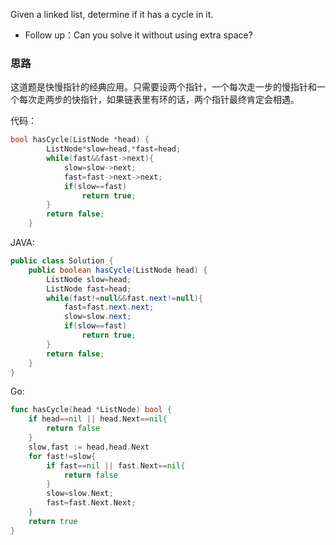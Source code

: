Given a linked list, determine if it has a cycle in it.  

- Follow up：Can you solve it without using extra space? 


### 思路

这道题是快慢指针的经典应用。只需要设两个指针，一个每次走一步的慢指针和一个每次走两步的快指针，如果链表里有环的话，两个指针最终肯定会相遇。

代码：

```C++
bool hasCycle(ListNode *head) {
        ListNode*slow=head,*fast=head;
        while(fast&&fast->next){
            slow=slow->next;
            fast=fast->next->next;
            if(slow==fast)
                return true;
        }
        return false;
    }
```

JAVA:

```java
public class Solution {
    public boolean hasCycle(ListNode head) {
        ListNode slow=head;
        ListNode fast=head;
        while(fast!=null&&fast.next!=null){
            fast=fast.next.next;
            slow=slow.next;
            if(slow==fast)
                return true;
        }
        return false;        
    }
}
```

Go:

```go
func hasCycle(head *ListNode) bool {
    if head==nil || head.Next==nil{
        return false
    }
    slow,fast := head,head.Next
    for fast!=slow{
        if fast==nil || fast.Next==nil{
            return false
        }
        slow=slow.Next;
        fast=fast.Next.Next;
    }
    return true
}
```

